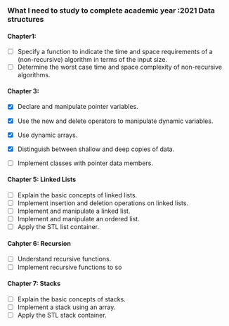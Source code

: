 ### What I need to study to complete academic year :2021 Data structures

#### Chapter1:
- [ ] Specify a function to indicate the time and space requirements of a (non-recursive) algorithm in
terms of the input size.
- [ ] Determine the worst case time and space complexity of non-recursive algorithms. 

#### Chapter 3: 
- [x] Declare and manipulate pointer variables.
- [x] Use the new and delete operators to manipulate dynamic variables.
- [x] Use dynamic arrays.
- [x] Distinguish between shallow and deep copies of data.
- [ ] Implement classes with pointer data members.


#### Chapter 5: Linked Lists
- [ ] Explain the basic concepts of linked lists.
- [ ] Implement insertion and deletion operations on linked lists.
- [ ] Implement and manipulate a linked list.
- [ ] Implement and manipulate an ordered list.
- [ ] Apply the STL list container.

#### Cahpter 6: Recursion
- [ ] Understand recursive functions.
- [ ] Implement recursive functions to so

#### Chapter 7: Stacks
- [ ] Explain the basic concepts of stacks.
- [ ] Implement a stack using an array.
- [ ] Apply the STL stack container.